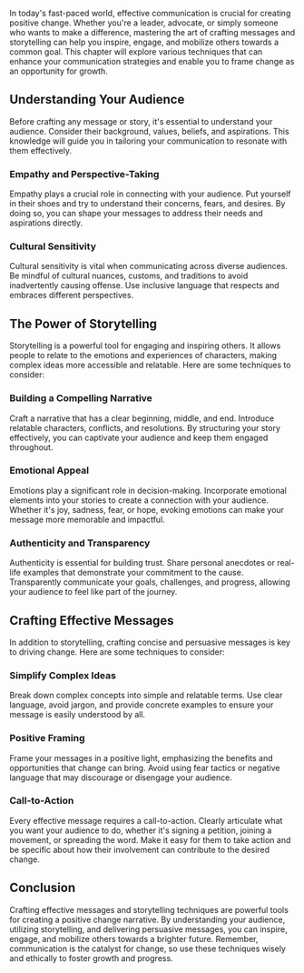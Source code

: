 
In today's fast-paced world, effective communication is crucial for creating positive change. Whether you're a leader, advocate, or simply someone who wants to make a difference, mastering the art of crafting messages and storytelling can help you inspire, engage, and mobilize others towards a common goal. This chapter will explore various techniques that can enhance your communication strategies and enable you to frame change as an opportunity for growth.

## Understanding Your Audience

Before crafting any message or story, it's essential to understand your audience. Consider their background, values, beliefs, and aspirations. This knowledge will guide you in tailoring your communication to resonate with them effectively.

### Empathy and Perspective-Taking

Empathy plays a crucial role in connecting with your audience. Put yourself in their shoes and try to understand their concerns, fears, and desires. By doing so, you can shape your messages to address their needs and aspirations directly.

### Cultural Sensitivity

Cultural sensitivity is vital when communicating across diverse audiences. Be mindful of cultural nuances, customs, and traditions to avoid inadvertently causing offense. Use inclusive language that respects and embraces different perspectives.

## The Power of Storytelling

Storytelling is a powerful tool for engaging and inspiring others. It allows people to relate to the emotions and experiences of characters, making complex ideas more accessible and relatable. Here are some techniques to consider:

### Building a Compelling Narrative

Craft a narrative that has a clear beginning, middle, and end. Introduce relatable characters, conflicts, and resolutions. By structuring your story effectively, you can captivate your audience and keep them engaged throughout.

### Emotional Appeal

Emotions play a significant role in decision-making. Incorporate emotional elements into your stories to create a connection with your audience. Whether it's joy, sadness, fear, or hope, evoking emotions can make your message more memorable and impactful.

### Authenticity and Transparency

Authenticity is essential for building trust. Share personal anecdotes or real-life examples that demonstrate your commitment to the cause. Transparently communicate your goals, challenges, and progress, allowing your audience to feel like part of the journey.

## Crafting Effective Messages

In addition to storytelling, crafting concise and persuasive messages is key to driving change. Here are some techniques to consider:

### Simplify Complex Ideas

Break down complex concepts into simple and relatable terms. Use clear language, avoid jargon, and provide concrete examples to ensure your message is easily understood by all.

### Positive Framing

Frame your messages in a positive light, emphasizing the benefits and opportunities that change can bring. Avoid using fear tactics or negative language that may discourage or disengage your audience.

### Call-to-Action

Every effective message requires a call-to-action. Clearly articulate what you want your audience to do, whether it's signing a petition, joining a movement, or spreading the word. Make it easy for them to take action and be specific about how their involvement can contribute to the desired change.

## Conclusion

Crafting effective messages and storytelling techniques are powerful tools for creating a positive change narrative. By understanding your audience, utilizing storytelling, and delivering persuasive messages, you can inspire, engage, and mobilize others towards a brighter future. Remember, communication is the catalyst for change, so use these techniques wisely and ethically to foster growth and progress.

